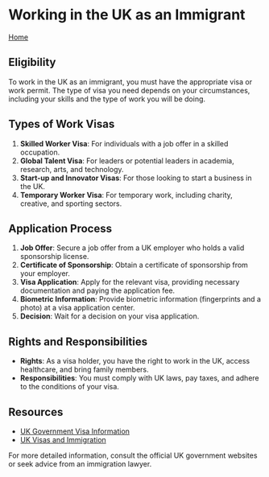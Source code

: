 # Working in the UK as an Immigrant

[Home](README.md)

## Eligibility
To work in the UK as an immigrant, you must have the appropriate visa or work permit. The type of visa you need depends on your circumstances, including your skills and the type of work you will be doing.

## Types of Work Visas
1. **Skilled Worker Visa**: For individuals with a job offer in a skilled occupation.
2. **Global Talent Visa**: For leaders or potential leaders in academia, research, arts, and technology.
3. **Start-up and Innovator Visas**: For those looking to start a business in the UK.
4. **Temporary Worker Visa**: For temporary work, including charity, creative, and sporting sectors.

## Application Process
1. **Job Offer**: Secure a job offer from a UK employer who holds a valid sponsorship license.
2. **Certificate of Sponsorship**: Obtain a certificate of sponsorship from your employer.
3. **Visa Application**: Apply for the relevant visa, providing necessary documentation and paying the application fee.
4. **Biometric Information**: Provide biometric information (fingerprints and a photo) at a visa application center.
5. **Decision**: Wait for a decision on your visa application.

## Rights and Responsibilities
- **Rights**: As a visa holder, you have the right to work in the UK, access healthcare, and bring family members.
- **Responsibilities**: You must comply with UK laws, pay taxes, and adhere to the conditions of your visa.

## Resources
- [UK Government Visa Information](https://www.gov.uk/browse/visas-immigration/work-visas)
- [UK Visas and Immigration](https://www.gov.uk/government/organisations/uk-visas-and-immigration)

For more detailed information, consult the official UK government websites or seek advice from an immigration lawyer.